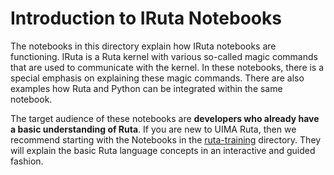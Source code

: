 # Introduction to IRuta Notebooks

The notebooks in this directory explain how IRuta notebooks are functioning. IRuta is a Ruta kernel with various so-called magic commands that are used to communicate with the kernel. In these notebooks, there is a special emphasis on explaining these magic commands. There are also examples how Ruta and Python can be integrated within the same notebook. 

The target audience of these notebooks are **developers who already have a basic understanding of Ruta**. If you are new to UIMA Ruta, then we recommend starting with the Notebooks in the [ruta-training](../ruta-training/) directory. They will explain the basic Ruta language concepts in an interactive and guided fashion.
